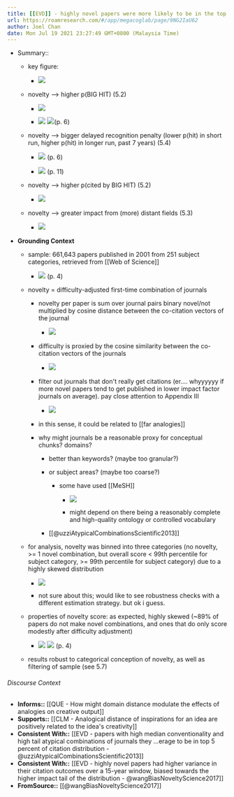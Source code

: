 ```yaml
---
title: [[EVD]] - highly novel papers were more likely to be in the top 1% of citations in the long run, but not in the short run, and particularly in other fields - [[@wangBiasNoveltyScience2017]]
url: https://roamresearch.com/#/app/megacoglab/page/9NG2IaU62
author: Joel Chan
date: Mon Jul 19 2021 23:27:49 GMT+0800 (Malaysia Time)
---
```


- Summary::

    - key figure:

        - ![](https://firebasestorage.googleapis.com/v0/b/firescript-577a2.appspot.com/o/imgs%2Fapp%2Fmegacoglab%2FMD9uL1xKBl.png?alt=media&token=ff1de385-c3e5-49de-b11a-42c225f0e74d)

    - novelty --> higher p(BIG HIT)  (5.2)

        - ![](https://firebasestorage.googleapis.com/v0/b/firescript-577a2.appspot.com/o/imgs%2Fapp%2Fmegacoglab%2F6ganK-2hEw.png?alt=media&token=6a447273-1af8-4a46-8c17-c376e5270146)

        - ![](https://firebasestorage.googleapis.com/v0/b/firescript-577a2.appspot.com/o/imgs%2Fapp%2Fmegacoglab%2FrilTSueU7H.png?alt=media&token=05997334-255e-4017-8f6c-626b5d721113) ![](https://firebasestorage.googleapis.com/v0/b/firescript-577a2.appspot.com/o/imgs%2Fapp%2Fmegacoglab%2Fatvuh0YQt1.png?alt=media&token=4f1ca1b7-81be-495c-80f9-e4305f6bf8e4)(p. 6)

    - novelty --> bigger delayed recognition penalty (lower p(hit) in short run, higher p(hit) in longer run, past 7 years) (5.4)

        - ![](https://firebasestorage.googleapis.com/v0/b/firescript-577a2.appspot.com/o/imgs%2Fapp%2Fmegacoglab%2FENes506qrD.png?alt=media&token=ce78933b-86b9-4420-9bcf-f4e5eef56547) (p. 6)

        - ![](https://firebasestorage.googleapis.com/v0/b/firescript-577a2.appspot.com/o/imgs%2Fapp%2Fmegacoglab%2F0wQd8m9h4v.png?alt=media&token=a9c77f8a-d416-4868-bb6d-1a2b04a999c2) (p. 11)

    - novelty --> higher p(cited by BIG HIT) (5.2)

        - ![](https://firebasestorage.googleapis.com/v0/b/firescript-577a2.appspot.com/o/imgs%2Fapp%2Fmegacoglab%2FgTX3fsqB4F.png?alt=media&token=b63b706f-b668-4f9a-b8b9-22893d03c8a0)

    - novelty --> greater impact from (more) distant fields (5.3)

        - ![](https://firebasestorage.googleapis.com/v0/b/firescript-577a2.appspot.com/o/imgs%2Fapp%2Fmegacoglab%2FWiDUGn3J5I.png?alt=media&token=8cdb3a0f-9e44-4f88-8e6b-b9a610b0e1bf)
- **Grounding Context**

    - sample: 661,643 papers published in 2001 from 251 subject categories, retrieved from  [[Web of Science]]

        - ![](https://firebasestorage.googleapis.com/v0/b/firescript-577a2.appspot.com/o/imgs%2Fapp%2Fmegacoglab%2FVYIDxSOBLg.png?alt=media&token=7c165565-4a9e-466c-af5d-5f14a16d78a9) (p. 4)

    - novelty = difficulty-adjusted first-time combination of journals

        - novelty per paper is sum over journal pairs binary novel/not multiplied by cosine distance between the co-citation vectors of the journal

            - ![](https://firebasestorage.googleapis.com/v0/b/firescript-577a2.appspot.com/o/imgs%2Fapp%2Fmegacoglab%2FkcP0aTxEQZ.png?alt=media&token=74d3a02c-c7e8-4368-bdf9-41671c3dee31)

        - difficulty is proxied by the cosine similarity between the co-citation vectors of the journals

            - ![](https://firebasestorage.googleapis.com/v0/b/firescript-577a2.appspot.com/o/imgs%2Fapp%2Fmegacoglab%2FHHLCWvv1L4.png?alt=media&token=784a0747-d383-4b08-bd51-903e6693dac3)

        - filter out journals that don't really get citations (er.... whyyyyyy if more novel papers tend to get published in lower impact factor journals on average). pay close attention to Appendix III

            - ![](https://firebasestorage.googleapis.com/v0/b/firescript-577a2.appspot.com/o/imgs%2Fapp%2Fmegacoglab%2F0Gkaoda-lr.png?alt=media&token=e22d1308-f7c2-4e10-af0a-4cab485716f3)

        - in this sense, it could be related to [[far analogies]]

        - why might journals be a reasonable proxy for conceptual chunks? domains?

            - better than keywords? (maybe too granular?)

            - or subject areas? (maybe too coarse?)

                - some have used [[MeSH]]

                    - ![](https://firebasestorage.googleapis.com/v0/b/firescript-577a2.appspot.com/o/imgs%2Fapp%2Fmegacoglab%2Fu-fHUaHEJU.png?alt=media&token=1d010c7d-505f-4af5-aea7-087e8877b43e)

                    - might depend on there being a reasonably complete and high-quality ontology or controlled vocabulary

            - [[@uzziAtypicalCombinationsScientific2013]]

    - for analysis, novelty was binned into three categories (no novelty, >= 1 novel combination, but overall score < 99th percentile for subject category, >= 99th percentile for subject category) due to a highly skewed distribution

        - ![](https://firebasestorage.googleapis.com/v0/b/firescript-577a2.appspot.com/o/imgs%2Fapp%2Fmegacoglab%2Fyhp_0sx_40.png?alt=media&token=298a87ad-d5f2-4616-ae87-f5bc5ad942d3)

        - not sure about this; would like to see robustness checks with a different estimation strategy. but ok i guess.

    - properties of novelty score: as expected, highly skewed (~89% of papers do not make novel combinations, and ones that do only score modestly after difficulty adjustment)

        - ![](https://firebasestorage.googleapis.com/v0/b/firescript-577a2.appspot.com/o/imgs%2Fapp%2Fmegacoglab%2FrbtFk4kNEa.png?alt=media&token=a5a76e16-a2b8-475a-a74b-8610cbebfde5) ![](https://firebasestorage.googleapis.com/v0/b/firescript-577a2.appspot.com/o/imgs%2Fapp%2Fmegacoglab%2Fsc2n6w-OiT.png?alt=media&token=e56f301d-a632-4a5b-81e4-5e4e30adef60) (p. 4)

    - results robust to categorical conception of novelty, as well as filtering of sample (see 5.7)

###### Discourse Context

- **Informs::** [[QUE - How might domain distance modulate the effects of analogies on creative output]]
- **Supports::** [[CLM - Analogical distance of inspirations for an idea are positively related to the idea's creativity]]
- **Consistent With::** [[EVD - papers with high median conventionality and high tail atypical combinations of journals they ...erage to be in top 5 percent of citation distribution - @uzziAtypicalCombinationsScientific2013]]
- **Consistent With::** [[EVD - highly novel papers had higher variance in their citation outcomes over a 15-year window, biased towards the higher impact tail of the distribution - @wangBiasNoveltyScience2017]]
- **FromSource::** [[@wangBiasNoveltyScience2017]]
